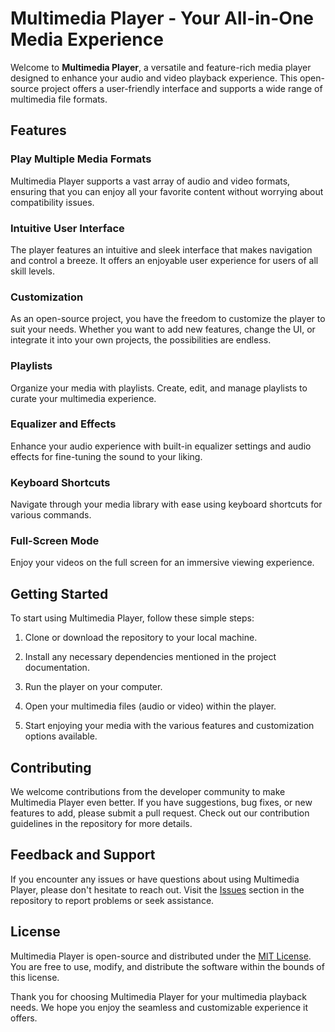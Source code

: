 # Multimedia Player - Your All-in-One Media Experience

Welcome to **Multimedia Player**, a versatile and feature-rich media player designed to enhance your audio and video playback experience. This open-source project offers a user-friendly interface and supports a wide range of multimedia file formats.

## Features

### Play Multiple Media Formats

Multimedia Player supports a vast array of audio and video formats, ensuring that you can enjoy all your favorite content without worrying about compatibility issues.

### Intuitive User Interface

The player features an intuitive and sleek interface that makes navigation and control a breeze. It offers an enjoyable user experience for users of all skill levels.

### Customization

As an open-source project, you have the freedom to customize the player to suit your needs. Whether you want to add new features, change the UI, or integrate it into your own projects, the possibilities are endless.

### Playlists

Organize your media with playlists. Create, edit, and manage playlists to curate your multimedia experience.

### Equalizer and Effects

Enhance your audio experience with built-in equalizer settings and audio effects for fine-tuning the sound to your liking.

### Keyboard Shortcuts

Navigate through your media library with ease using keyboard shortcuts for various commands.

### Full-Screen Mode

Enjoy your videos on the full screen for an immersive viewing experience.

## Getting Started

To start using Multimedia Player, follow these simple steps:

1. Clone or download the repository to your local machine.

2. Install any necessary dependencies mentioned in the project documentation.

3. Run the player on your computer.

4. Open your multimedia files (audio or video) within the player.

5. Start enjoying your media with the various features and customization options available.

## Contributing

We welcome contributions from the developer community to make Multimedia Player even better. If you have suggestions, bug fixes, or new features to add, please submit a pull request. Check out our contribution guidelines in the repository for more details.

## Feedback and Support

If you encounter any issues or have questions about using Multimedia Player, please don't hesitate to reach out. Visit the [Issues](https://github.com/vilassn/android-player/issues) section in the repository to report problems or seek assistance.

## License

Multimedia Player is open-source and distributed under the [MIT License](https://opensource.org/licenses/MIT). You are free to use, modify, and distribute the software within the bounds of this license.

Thank you for choosing Multimedia Player for your multimedia playback needs. We hope you enjoy the seamless and customizable experience it offers.
